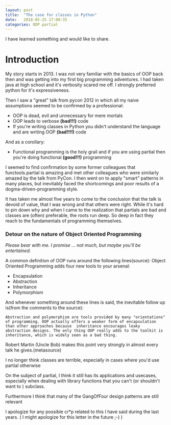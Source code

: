 ```yaml
---
layout: post
title:  "The case for classes in Python"
date:   2018-05-25 17:00:35
categories: OOP partial
---
```


I have learned something and would like to share.

# Introduction

My story starts in 2013.
I was not very familiar with the basics of OOP back then and was getting into my first big programming adventures. I had taken java at high school and it's verbosity scared me off. I strongly preferred python for it's expressiveness.

Then I saw a "great" talk from pycon 2012 in which all my naive assumptions seemed to be confirmed by a professional:

* OOP is dead, evil and unnecessary for mere mortals
* OOP leads to verbose **(bad!!!)** code
* If you're writing classes in Python you didn't understand the language and are writing OOP **(bad!!!!)** code

And as a corollary:

* Functional programming is the holy grail and if you are using partial  then you're doing functional **(good!!!)** programming

I seemed to find confirmation by some former colleagues that
functools.partial is amazing and met other colleagues who were similarly
 amazed by the talk from PyCon. I then went on to apply "smart" patterns
in many places, but inevitably faced the shortcomings and poor results
of a dogma-driven-programming style.

It has taken me almost five years to come to the conclusion that the
talk is devoid of value, that I was wrong and that others were right.
While it's hard to pin down why and when I came to the realization
that partials are bad and classes are (often) preferable, the roots run
deep. So deep in fact they reach to the fundamentals of programming
themselves.

### Detour on the nature of Object Oriented Programming

*Please bear with me. I promise ... not much, but maybe you'll be entertained.*

A common definition of OOP runs around the following lines(source):
Object Oriented Programming adds four new tools to your arsenal:
* Encapsulation
* Abstraction
* Inheritance
* Polymorphism

And whenever something around these lines is said, the inevitable follow up is(from the comments to the source):

    Abstraction and polymorphism are tools provided by many "orientations" of programming. OOP actually offers a weaker form of encapsulation than other approaches because  inheritance encourages leaky abstraction designs. The only thing OOP really adds to the toolkit is inheritance, which is widely seen as a bad thing.

Robert Martin (Uncle Bob) makes this point very strongly in almost every talk he gives.(metasource)

I no longer think classes are terrible, especially in cases where you'd use partial otherwise

On the subject of partial, I think it still has its applications and usecases, especially when dealing with library functions that you can't (or shouldn't want to ) subclass.


Furthermore I think that many of the GangOfFour design patterns are still relevant

I apologize for any possible cr*p related to this I have said during the last years. ( I might apologize for this letter in the future ;-) )

